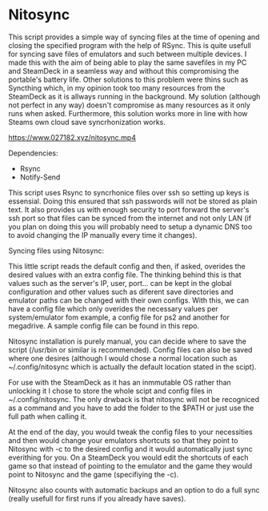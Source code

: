 # Nitosync
This script provides a simple way of syncing files at the time of opening and closing the specified program with the help of RSync.
This is quite usefull for syncing save files of emulators and such between multiple devices. I made this with the aim of being able to play the same savefiles in my PC and SteamDeck in a seamless way and without this compromising the portable's battery life. Other solutions to this problem were thins such as Syncthing which, in my opinion took too many resources from the SteamDeck as it is allways running in the background. My solution (although not perfect in any way) doesn't compromise as many resources as it only runs when asked. Furthermore, this solution works more in line with how Steams own cloud save syncrhonization works.

https://www.027182.xyz/nitosync.mp4

Dependencies:
  - Rsync
  - Notify-Send

This script uses Rsync to syncrhonice files over ssh so setting up keys is essensial. Doing this ensured that ssh passwords will not be stored as plain text. It also provides us with enough security to port forward the server's ssh port so that files can be synced from the internet and not only LAN (if you plan on doing this you will probably need to setup a dynamic DNS too to avoid changing the IP manually every time it changes).

Syncing files using Nitosync:

This little script reads the default config and then, if asked, overides the desired values with an extra config file. The thinking behind this is that values such as the server's IP, user, port... can be kept in the global configuration and other values such as diferent save directories and emulator paths can be changed with their own configs. With this, we can have a config file which only overides the necessary values per system/emulator fom example, a config file for ps2 and another for megadrive.
A sample config file can be found in this repo.

Nitosync installation is purely manual, you can decide where to save the script (/usr/bin or similar is recommended). Config files can also be saved where one desires (although I would chose a normal location such as ~/.config/nitosync which is actually the default location stated in the scipt).

For use with the SteamDeck as it has an inmmutable OS rather than unlocking it I chose to store the whole scipt and config files in ~/.config/nitosync. The only drwback is that nitosync will not be recogniced as a command and you have to add the folder to the $PATH or just use the full path when calling it.

At the end of the day, you would tweak the config files to your necessities and then would change your emulators shortcuts so that they point to Nitosync with -c to the desired config and it would automatically just sync everithing for you. On a SteamDeck you would edit the shortcuts of each game so that instead of pointing to the emulator and the game they would point to Nitosync and the game (specifiying the -c).

Nitosync also counts with automatic backups and an option to do a full sync (really usefull for first runs if you already have saves).
